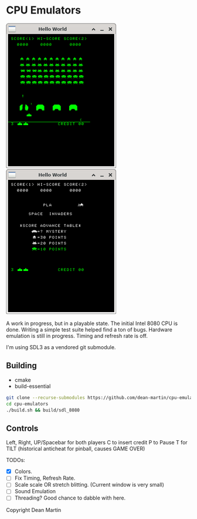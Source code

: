 # CPU Emulators

![attractdemo](/screens/attractscreen.png)
![flipped_y](/screens/flipped_y.png)

A work in progress, but in a playable state. The initial Intel 8080 CPU is done.
Writing a simple test suite helped find a ton of bugs. Hardware emulation is
still in progress. Timing and refresh rate is off.

I'm using SDL3 as a vendored git submodule.

## Building
- cmake
- build-essential

```bash
git clone --recurse-submodules https://github.com/dean-martin/cpu-emulators
cd cpu-emulators
./build.sh && build/sdl_8080
```

## Controls
Left, Right, UP/Spacebar for both players
C to insert credit
P to Pause
T for TILT (historical anticheat for pinball, causes GAME OVER)

TODOs:
- [X] Colors.
- [ ] Fix Timing, Refresh Rate.
- [ ] Scale scale OR stretch blitting. (Current window is very small)
- [ ] Sound Emulation
- [ ] Threading? Good chance to dabble with here.

Copyright Dean Martin
